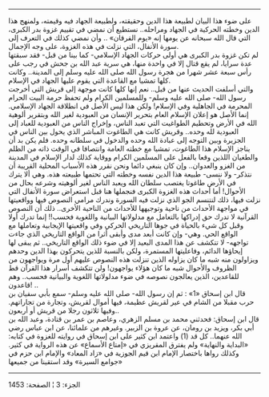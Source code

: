 ------------------------------------------------------------------------

على ضوء هذا البيان لطبيعة هذا الدين وحقيقته، ولطبيعة الجهاد فيه وقيمته،
ولمنهج هذا الدين وخطته الحركية في الجهاد ومراحله.. نستطيع أن نمضي في
تقييم غزوة بدر الكبرى، التي قال الله سبحانه عن يومها إنه «يوم الفرقان»
.. وأن نمضي كذلك في التعرف إلى سورة الأنفال، التي نزلت في هذه الغزوة،
على وجه الإجمال.  
لم تكن غزوة بدر الكبرى هي أولى حركات الجهاد الإسلامي- كما بينا من قبل-
فقد سبقتها عدة سرايا، لم يقع قتال إلا في واحدة منها، هي سرية عبد الله بن
جحش في رجب على رأس سبعة عشر شهرا من هجرة رسول الله صلى الله عليه وسلم
إلى المدينة.. وكانت كلها تمشيا مع القاعدة التي يقوم عليها الجهاد في
الإسلام.  
والتي أسلفت الحديث عنها من قبل.. نعم إنها كلها كانت موجهة إلى قريش التي
أخرجت رسول الله- صلى الله عليه وسلم- وللمسلمين الكرام ولم تحفظ حرمة
البيت الحرام المحرمة في الجاهلية وفي الإسلام! ولكن هذا ليس الأصل في
انطلاقة الجهاد الإسلامي. إنما الأصل هو إعلان الإسلام العام بتحرير
الإنسان من العبودية لغير الله وبتقرير ألوهية الله في الأرض وتحطيم
الطواغيت التي تعبد الناس، وإخراج الناس من العبودية للعباد إلى العبودية
لله وحده.. وقريش كانت هي الطاغوت المباشر الذي يحول بين الناس في الجزيرة
وبين التوجه إلى عبادة الله وحده والدخول في سلطانه وحده. فلم يكن بد أن
يناجز الإسلام هذا الطاغوت، تمشيا مع خطته العامة وانتصافا في الوقت ذاته
من الظلم والطغيان اللذين وقعا بالفعل على المسلمين الكرام ووقاية كذلك
لدار الإسلام في المدينة من الغزو والعدوان.. وإن كان ينبغي دائما ونحن
نقرر هذه الأسباب المحلية القريبة أن نتذكر- ولا ننسى- طبيعة هذا الدين
نفسه وخطته التي تحتمها طبيعته هذه. وهي ألا يترك في الأرض طاغوتا يغتصب
سلطان الله ويعبد الناس لغير ألوهيته وشرعه بحال من الأحوال! أما أحداث هذه
الغزوة الكبرى فنجملها هنا قبل استعراض سورة الأنفال التي نزلت فيها، ذلك
لنتنسم الجو الذي نزلت فيه السورة وندرك مرامي النصوص فيها وواقعيتها في
مواجهة الأحداث من ناحية وتوجيهها للأحداث من الناحية الأخرى.. ذلك أن
النصوص القرآنية لا تدرك حق إدراكها بالتعامل مع مدلولاتها البيانية
واللغوية فحسب!! إنما تدرك أولا وقبل كل شيء بالحياة في جوها التاريخي
الحركي وفي واقعيتها الإيجابية وتعاملها مع الواقع الحي. وهي- وإن كانت
أبعد مدى وأبقى أثرا من الواقع التاريخي الذي جاءت تواجهه- لا تتكشف عن هذا
المدى البعيد إلا في ضوء ذلك الواقع التاريخي.. ثم يبقى لها إيحاؤها
الدائم، وفاعليتها المستمرة، ولكن بالنسبة للذين يتحركون بهذا الدين وحدهم
ويزاولون منه شبه ما كان يزاوله الذين تنزلت هذه النصوص عليهم أول مرة
ويواجهون من الظروف والأحوال شبه ما كان هؤلاء يواجهون! ولن تتكشف أسرار
هذا القرآن قط للقاعدين، الذين يعالجون نصوصه في ضوء مدلولاتها اللغوية
والبيانية فحسب.. وهم قاعدون! ..  
قال ابن إسحاق «1» : ثم إن رسول الله- صلى الله عليه وسلم- سمع بأبي سفيان
بن حرب مقبلا من الشام في عير لقريش عظيمة، فيها أموال لقريش، وتجارة من
تجاراتهم. وفيها ثلاثون رجلا من قريش أو أربعون..  
قال ابن إسحاق: فحدثني محمد بن مسلم الزهري، وعاصم بن عمر بن قتادة، وعبد
الله بن أبي بكر، ويزيد بن رومان، عن عروة بن الزبير. وغيرهم من علمائنا،
عن ابن عباس رضي الله عنهما.. كل قد (1) واعتمد ابن كثير على ابن إسحاق في
روايته للغزوة في كتابه: «البداية والنهاية» ولم يفترق المقريزي في «إمتاع
الأسماع» عن هذه الرواية في كثير. وكذلك رواها باختصار الإمام ابن قيم
الجوزية في «زاد المعاد» والإمام ابن حزم في «جوامع السيرة» وقد استقينا من
جميعها

------------------------------------------------------------------------

الجزء: 3 ¦ الصفحة: 1453
